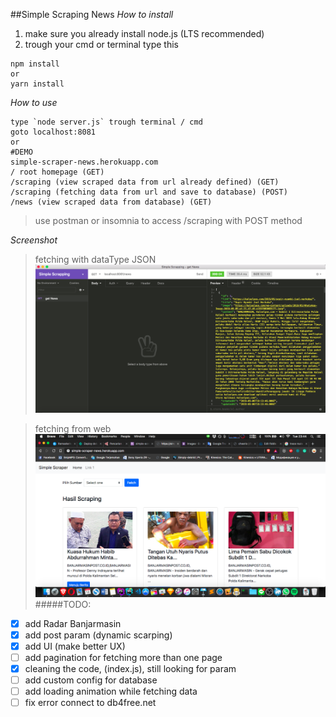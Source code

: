 ##Simple Scraping News
*How to install*
  1. make sure you already install node.js (LTS recommended)
  2. trough your cmd or terminal 
  type this
  
    npm install
    or
    yarn install
    
*How to use*
    
    type `node server.js` trough terminal / cmd
    goto localhost:8081 
    or 
    #DEMO
    simple-scraper-news.herokuapp.com
    / root homepage (GET)
    /scraping (view scraped data from url already defined) (GET)
    /scraping (fetching data from url and save to database) (POST)
    /news (view scraped data from database) (GET)
    
    
> use postman or insomnia to access /scraping with POST method

*Screenshot*
> fetching with dataType JSON
![Screenshoot](assets/ss.png)

> fetching from web
![Screenshoot](assets/ss1.png)
  #####TODO:
  - [x] add Radar Banjarmasin
  - [x] add post param (dynamic scarping)
  - [x] add UI (make better UX)
  - [ ] add pagination for fetching more than one page
  - [x] cleaning the code, (index.js), still looking for param 
  - [ ] add custom config for database     
  - [ ] add loading animation while fetching data
  - [ ] fix error connect to db4free.net